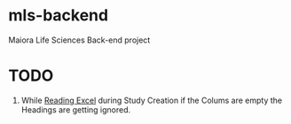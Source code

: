# mls-backend

Maiora Life Sciences Back-end project


# TODO
1. While [Reading Excel](./app/v1/study-module/study.routes.js) during Study Creation if the Colums are empty the Headings are getting ignored.